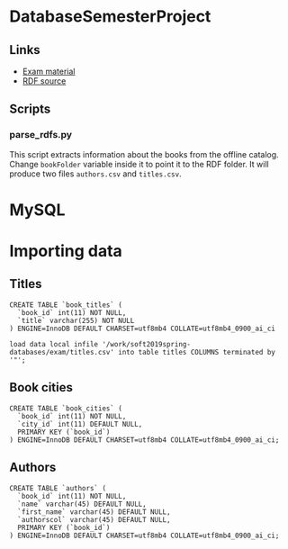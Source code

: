 # DatabaseSemesterProject

## Links

- [Exam material](https://github.com/datsoftlyngby/soft2019spring-databases/tree/master/Exam)
- [RDF source](https://www.gutenberg.org/wiki/Gutenberg:Feeds)


## Scripts

### parse_rdfs.py

This script extracts information about the books from the offline catalog. Change `bookFolder` variable inside it to point it to the RDF folder. It will produce two files `authors.csv` and `titles.csv`.

# MySQL

# Importing data


## Titles

```
CREATE TABLE `book_titles` (
  `book_id` int(11) NOT NULL,
  `title` varchar(255) NOT NULL
) ENGINE=InnoDB DEFAULT CHARSET=utf8mb4 COLLATE=utf8mb4_0900_ai_ci
```

```
load data local infile '/work/soft2019spring-databases/exam/titles.csv' into table titles COLUMNS terminated by '"';
```

## Book cities

```
CREATE TABLE `book_cities` (
  `book_id` int(11) NOT NULL,
  `city_id` int(11) DEFAULT NULL,
  PRIMARY KEY (`book_id`)
) ENGINE=InnoDB DEFAULT CHARSET=utf8mb4 COLLATE=utf8mb4_0900_ai_ci;
```

## Authors

```
CREATE TABLE `authors` (
  `book_id` int(11) NOT NULL,
  `name` varchar(45) DEFAULT NULL,
  `first_name` varchar(45) DEFAULT NULL,
  `authorscol` varchar(45) DEFAULT NULL,
  PRIMARY KEY (`book_id`)
) ENGINE=InnoDB DEFAULT CHARSET=utf8mb4 COLLATE=utf8mb4_0900_ai_ci;
```